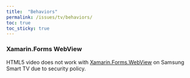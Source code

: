 ```yaml
---
title:  "Behaviors"
permalink: /issues/tv/behaviors/
toc: true
toc_sticky: true
---
```


### Xamarin.Forms WebView
HTML5 video does not work with [Xamarin.Forms.WebView](https://docs.microsoft.com/ko-kr/dotnet/api/xamarin.forms.webview?view=xamarin-forms) on Samsung Smart TV due to security policy.
